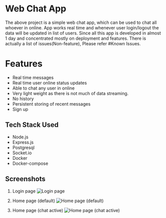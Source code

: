 # Web Chat App

The above project is a simple web chat app, which can be used to chat all whoever in online. App works real time and whenever user login/logout the data will be updated in list of users. Since all this app is developed in almost 1 day and concentrated mostly on deployment and features. There is actually a list of issues(Non-feature), Please refer #Known Issues.

# Features

- Real time messages
- Real time user online status updates
- Able to chat any user in online
- Very light weight as there is not much of data streaming.
- No history
- Persistent storing of recent messages
- Sign up

## Tech Stack Used

- Node.js
- Express.js
- Postgresql
- Socket.io
- Docker
- Docker-compose

## Screenshots

1. Login page
![Login page](https://github.com/isandeep4/node-chat-app/login-page.png?raw=true)

2. Home page (default)
![Home page (default)](https://github.com/isandeep4/node-chat-app/home-blank.png?raw=true)

4. Home page (chat active)
![Home page (chat active)](https://github.com/isandeep4/node-chat-app/annotations-room.png?raw=true)

